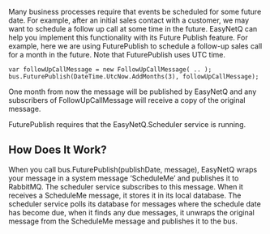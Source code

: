 Many business processes require that events be scheduled for some future date. For example, after an initial sales contact with a customer, we may want to schedule a follow up call at some time in the future. EasyNetQ can help you implement this functionality with its Future Publish feature. For example, here we are using FuturePublish to schedule a follow-up sales call for a month in the future. Note that FuturePublish uses UTC time.

    var followUpCallMessage = new FollowUpCallMessage( .. );
    bus.FuturePublish(DateTime.UtcNow.AddMonths(3), followUpCallMessage);

One month from now the message will be published by EasyNetQ and any subscribers of FollowUpCallMessage will receive a copy of the original message.

FuturePublish requires that the EasyNetQ.Scheduler service is running.

## How Does It Work?

When you call bus.FuturePublish(publishDate, message), EasyNetQ wraps your message in a system message ‘ScheduleMe’ and publishes it to RabbitMQ. The scheduler service subscribes to this message. When it receives a ScheduleMe message, it stores it in its local database. The scheduler service polls its database for messages where the schedule date has become due, when it finds any due messages, it unwraps the original message from the ScheduleMe message and publishes it to the bus.
